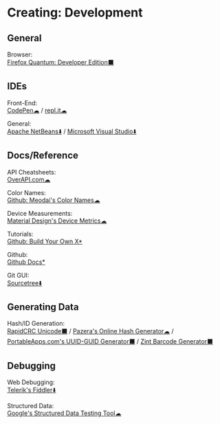 # Creating: Development

## General

Browser:  
	[Firefox Quantum: Developer Edition⬛](https://www.mozilla.org/en-US/firefox/developer/)

## IDEs

Front-End:  
	[CodePen☁](https://codepen.io/) / 
	[repl.it☁](https://repl.it/)

General:  
	[Apache NetBeans⬇️](https://netbeans.org/) / 
	[Microsoft Visual Studio⬇️](https://visualstudio.microsoft.com/)

## Docs/Reference

API Cheatsheets:  
	[OverAPI.com☁](http://overapi.com/)

Color Names:  
	[Github: Meodai's Color Names☁](https://github.com/meodai/color-names)

Device Measurements:  
	[Material Design's Device Metrics☁](https://material.io/tools/devices/)

Tutorials:  
	[Github: Build Your Own X*](https://github.com/danistefanovic/build-your-own-x)

Github:  
	[Github Docs*](https://try.github.io/)

Git GUI:  
	[Sourcetree⬇️](https://www.sourcetreeapp.com/)

## Generating Data
  
Hash/ID Generation:  
	[RapidCRC Unicode⬛](http://www.ov2.eu/programs/rapidcrc-unicode) / 
	[Pazera's Online Hash Generator☁](http://www.pazera-software.com/online-tools/online-hash-generator.html) / 
	[PortableApps.com's UUID-GUID Generator⬛](https://portableapps.com/apps/utilities/uuid-guid_generator_portable) / 
	[Zint Barcode Generator⬛](https://sourceforge.net/projects/zint/)

## Debugging

Web Debugging:  
	[Telerik's Fiddler⬇️](https://www.telerik.com/fiddler)

Structured Data:  
	[Google's Structured Data Testing Tool☁](https://search.google.com/structured-data/testing-tool/u/0/)
